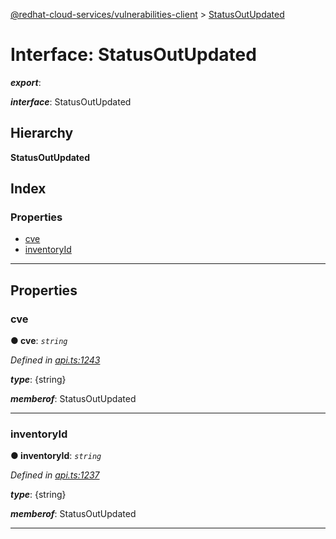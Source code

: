 [@redhat-cloud-services/vulnerabilities-client](../README.md) > [StatusOutUpdated](../interfaces/statusoutupdated.md)

# Interface: StatusOutUpdated

*__export__*: 

*__interface__*: StatusOutUpdated

## Hierarchy

**StatusOutUpdated**

## Index

### Properties

* [cve](statusoutupdated.md#cve)
* [inventoryId](statusoutupdated.md#inventoryid)

---

## Properties

<a id="cve"></a>

###  cve

**● cve**: *`string`*

*Defined in [api.ts:1243](https://github.com/RedHatInsights/javascript-clients/blob/master/packages/vulnerabilities/git-api/api.ts#L1243)*

*__type__*: {string}

*__memberof__*: StatusOutUpdated

___
<a id="inventoryid"></a>

###  inventoryId

**● inventoryId**: *`string`*

*Defined in [api.ts:1237](https://github.com/RedHatInsights/javascript-clients/blob/master/packages/vulnerabilities/git-api/api.ts#L1237)*

*__type__*: {string}

*__memberof__*: StatusOutUpdated

___

